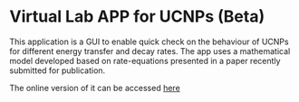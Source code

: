 # Virtual Lab APP for UCNPs (Beta)

This application is a GUI to enable quick check on the behaviour of UCNPs for
different energy transfer and decay rates.
The app uses a mathematical model developed based on rate-equations presented in a paper recently submitted for publication.

The online version of it can be accessed [here](https://jsmatias-qy-virtuallabapp-home-ch3fhq.streamlit.app/)
